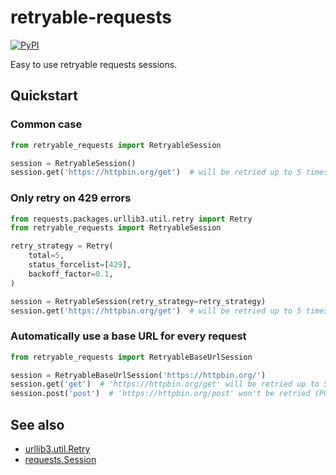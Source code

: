 # retryable-requests
[![PyPI](https://img.shields.io/pypi/v/retryable-requests)](https://pypi.org/project/retryable-requests/)

Easy to use retryable requests sessions.

## Quickstart

### Common case

``` python
from retryable_requests import RetryableSession

session = RetryableSession()
session.get('https://httpbin.org/get')  # will be retried up to 5 times
```


### Only retry on 429 errors

``` python
from requests.packages.urllib3.util.retry import Retry
from retryable_requests import RetryableSession

retry_strategy = Retry(
    total=5,
    status_forcelist=[429],
    backoff_factor=0.1,
)

session = RetryableSession(retry_strategy=retry_strategy)
session.get('https://httpbin.org/get')  # will be retried up to 5 times, only for 429 errors
```

### Automatically use a base URL for every request

``` python
from retryable_requests import RetryableBaseUrlSession

session = RetryableBaseUrlSession('https://httpbin.org/')
session.get('get')  # 'https://httpbin.org/get' will be retried up to 5 times
session.post('post')  # 'https://httpbin.org/post' won't be retried (POST request)
```

## See also

- [urllib3.util.Retry](https://urllib3.readthedocs.io/en/latest/reference/urllib3.util.html#urllib3.util.Retry)
- [requests.Session](https://docs.python-requests.org/en/master/user/advanced/#session-objects)
